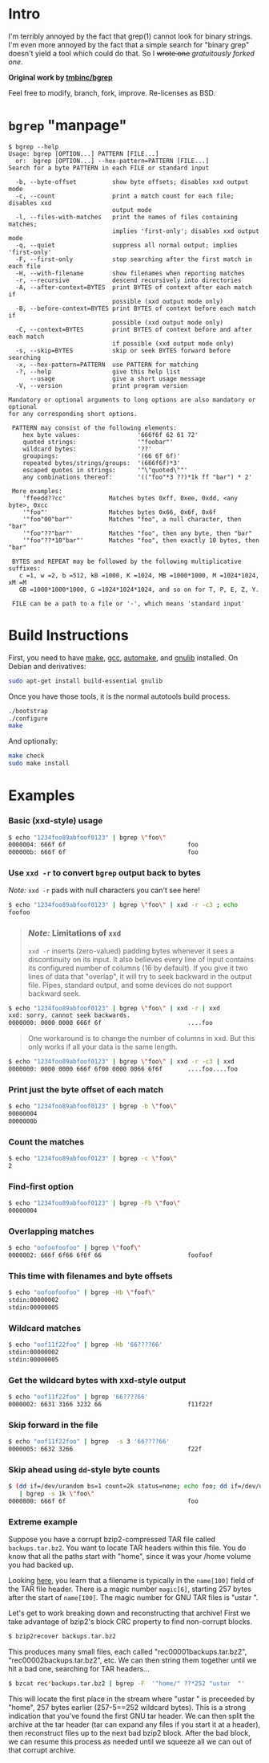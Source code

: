 # Intro
I'm terribly annoyed by the fact that grep(1) cannot look for binary
strings. I'm even more annoyed by the fact that a simple search for 
"binary grep" doesn't yield a tool which could do that. So I ~~wrote one~~ *gratuitously forked one*.

**Original work by [tmbinc/bgrep](https://github.com/tmbinc/bgrep)**

Feel free to modify, branch, fork, improve. Re-licenses as BSD.
# `bgrep` "manpage"

```
$ bgrep --help
Usage: bgrep [OPTION...] PATTERN [FILE...]
  or:  bgrep [OPTION...] --hex-pattern=PATTERN [FILE...]
Search for a byte PATTERN in each FILE or standard input

  -b, --byte-offset          show byte offsets; disables xxd output mode
  -c, --count                print a match count for each file; disables xxd
                             output mode
  -l, --files-with-matches   print the names of files containing matches;
                             implies 'first-only'; disables xxd output mode
  -q, --quiet                suppress all normal output; implies 'first-only'
  -F, --first-only           stop searching after the first match in each file
  -H, --with-filename        show filenames when reporting matches
  -r, --recursive            descend recursively into directories
  -A, --after-context=BYTES  print BYTES of context after each match if
                             possible (xxd output mode only)
  -B, --before-context=BYTES print BYTES of context before each match if
                             possible (xxd output mode only)
  -C, --context=BYTES        print BYTES of context before and after each match
                             if possible (xxd output mode only)
  -s, --skip=BYTES           skip or seek BYTES forward before searching
  -x, --hex-pattern=PATTERN  use PATTERN for matching
  -?, --help                 give this help list
      --usage                give a short usage message
  -V, --version              print program version

Mandatory or optional arguments to long options are also mandatory or optional
for any corresponding short options.

 PATTERN may consist of the following elements:
    hex byte values:                '666f6f 62 61 72'
    quoted strings:                 '"foobar"'
    wildcard bytes:                 '??'
    groupings:                      '(66 6f 6f)'
    repeated bytes/strings/groups:  '(666f6f)*3'
    escaped quotes in strings:      '"\"quoted\""'
    any combinations thereof:       '(("foo"*3 ??)*1k ff "bar") * 2'

 More examples:
    'ffeedd??cc'            Matches bytes 0xff, 0xee, 0xdd, <any byte>, 0xcc
    '"foo"'                 Matches bytes 0x66, 0x6f, 0x6f
    '"foo"00"bar"'          Matches "foo", a null character, then "bar"
    '"foo"??"bar"'          Matches "foo", then any byte, then "bar"
    '"foo"??*10"bar"'       Matches "foo", then exactly 10 bytes, then "bar"

 BYTES and REPEAT may be followed by the following multiplicative suffixes:
   c =1, w =2, b =512, kB =1000, K =1024, MB =1000*1000, M =1024*1024, xM =M
   GB =1000*1000*1000, G =1024*1024*1024, and so on for T, P, E, Z, Y.

 FILE can be a path to a file or '-', which means 'standard input'
```
# Build Instructions
First, you need to have [make](https://www.gnu.org/software/make/manual/make.html), [gcc](https://gcc.gnu.org/), [automake](https://www.gnu.org/software/automake/), and [gnulib](https://www.gnu.org/software/gnulib/) installed.
On Debian and derivatives:
```bash
sudo apt-get install build-essential gnulib
```

Once you have those tools, it is the normal autotools build process.
```bash
./bootstrap
./configure
make
```
And optionally:
```bash
make check
sudo make install
```



# Examples
### Basic (xxd-style) usage
```bash
$ echo "1234foo89abfoof0123" | bgrep \"foo\"
0000004: 666f 6f                                  foo
000000b: 666f 6f                                  foo
```
### Use `xxd -r` to convert `bgrep` output back to bytes

*Note:* `xxd -r` pads with null characters you can't see here!
```bash
$ echo "1234foo89abfoof0123" | bgrep \"foo\" | xxd -r -c3 ; echo
foofoo
```
> ### *Note:* Limitations of `xxd`
> `xxd -r` inserts (zero-valued) padding bytes whenever it sees a discontinuity on its input. It also believes every line of
> input contains its configured number of columns (16 by default).  If you give it two lines of data that "overlap", it will
> try to seek backward in the output file.  Pipes, standard output, and some devices do not support backward seek.
```bash
$ echo "1234foo89abfoof0123" | bgrep \"foo\" | xxd -r | xxd
xxd: sorry, cannot seek backwards.
0000000: 0000 0000 666f 6f                        ....foo
```
> One workaround is to change the number of columns in xxd. But this only works if all your data is the same length.
```bash
$ echo "1234foo89abfoof0123" | bgrep \"foo\" | xxd -r -c3 | xxd
0000000: 0000 0000 666f 6f00 0000 0066 6f6f       ....foo....foo
```

### Print just the byte offset of each match
```bash
$ echo "1234foo89abfoof0123" | bgrep -b \"foo\"
00000004
0000000b
```
### Count the matches
```bash
$ echo "1234foo89abfoof0123" | bgrep -c \"foo\"
2
```
### Find-first option
```bash
$ echo "1234foo89abfoof0123" | bgrep -Fb \"foo\"
00000004
```
### Overlapping matches
```bash
$ echo "oofoofoofoo" | bgrep \"foof\"
0000002: 666f 6f66 6f6f 66                        foofoof
```
### This time with filenames and byte offsets
```bash
$ echo "oofoofoofoo" | bgrep -Hb \"foof\"
stdin:00000002
stdin:00000005
```
### Wildcard matches
```bash
$ echo "oof11f22foo" | bgrep -Hb '66????66'
stdin:00000002
stdin:00000005
```
### Get the wildcard bytes with xxd-style output
```bash
$ echo "oof11f22foo" | bgrep '66????66'
0000002: 6631 3166 3232 66                        f11f22f
```
### Skip forward in the file
```bash
$ echo "oof11f22foo" | bgrep  -s 3 '66????66'
0000005: 6632 3266                                f22f
```
### Skip ahead using `dd`-style byte counts
```bash
$ (dd if=/dev/urandom bs=1 count=2k status=none; echo foo; dd if=/dev/urandom bs=1 count=1k status=none) \
   | bgrep -s 1k \"foo\"
0000800: 666f 6f                                  foo
```
### Extreme example

Suppose you have a corrupt bzip2-compressed TAR file called `backups.tar.bz2`.  You want to locate TAR headers within this file.  You do know that all the paths start with "home", since it was your /home volume you had backed up.

Looking [here](https://www.gnu.org/software/tar/manual/html_node/Standard.html), you learn that a filename is typically in the `name[100]` field of the TAR file header.  There is a magic number `magic[6]`, starting 257 bytes after the start of `name[100]`.
The magic number for GNU TAR files is "ustar  ".

Let's get to work breaking down and reconstructing that archive!  First we take advantage of bzip2's block CRC property to find non-corrupt blocks.

```bash
$ bzip2recover backups.tar.bz2
```
This produces many small files, each called "rec00001backups.tar.bz2", "rec00002backups.tar.bz2", etc.  We can then string them together until we hit a bad one, searching for TAR headers...

```bash
$ bzcat rec*backups.tar.bz2 | bgrep -F  '"home/" ??*252 "ustar  "'
```
This will locate the first place in the stream where "ustar  " is preceeded by "home", 257 bytes earlier (257-5==252 wildcard bytes).  This is a strong indication that you've found the first GNU tar header.  We can then split the archive at the tar header (tar can expand any files if you start it at a header), then reconstruct files up to the next bad bzip2 block.  After the bad block, we can resume this process as needed until we squeeze all we can out of that corrupt archive.

